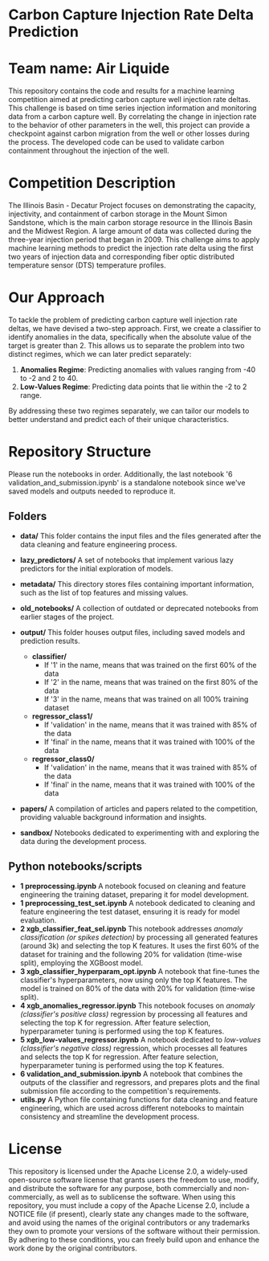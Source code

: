 # Carbon Capture Injection Rate Delta Prediction
# Team name: Air Liquide

This repository contains the code and results for a machine learning competition aimed at predicting carbon capture well injection rate deltas. This challenge is based on time series injection information and monitoring data from a carbon capture well. By correlating the change in injection rate to the behavior of other parameters in the well, this project can provide a checkpoint against carbon migration from the well or other losses during the process. The developed code can be used to validate carbon containment throughout the injection of the well.

# Competition Description
The Illinois Basin - Decatur Project focuses on demonstrating the capacity, injectivity, and containment of carbon storage in the Mount Simon Sandstone, which is the main carbon storage resource in the Illinois Basin and the Midwest Region. A large amount of data was collected during the three-year injection period that began in 2009. This challenge aims to apply machine learning methods to predict the injection rate delta using the first two years of injection data and corresponding fiber optic distributed temperature sensor (DTS) temperature profiles.

# Our Approach
To tackle the problem of predicting carbon capture well injection rate deltas, we have devised a two-step approach. First, we create a classifier to identify anomalies in the data, specifically when the absolute value of the target is greater than 2. This allows us to separate the problem into two distinct regimes, which we can later predict separately:

1. **Anomalies Regime**: Predicting anomalies with values ranging from -40 to -2 and 2 to 40.
2. **Low-Values Regime**: Predicting data points that lie within the -2 to 2 range.

By addressing these two regimes separately, we can tailor our models to better understand and predict each of their unique characteristics.

# Repository Structure
Please run the notebooks in order. Additionally, the last notebook '6 validation_and_submission.ipynb' is a standalone notebook since we've saved models and outputs needed to reproduce it.

## Folders
* **data/** This folder contains the input files and the files generated after the data cleaning and feature engineering process.
* **lazy_predictors/** A set of notebooks that implement various lazy predictors for the initial exploration of models.
* **metadata/** This directory stores files containing important information, such as the list of top features and missing values.
* **old_notebooks/** A collection of outdated or deprecated notebooks from earlier stages of the project.
* **output/** This folder houses output files, including saved models and prediction results.
  * **classifier/**
    * If '1' in the name, means that was trained on the first 60% of the data
    * If '2' in the name, means that was trained on the first 80% of the data
    * If '3' in the name, means that was trained on all 100% training dataset
  * **regressor_class1/**
    * If 'validation' in the name, means that it was trained with 85% of the data
    * If 'final' in the name, means that it was trained with 100% of the data
  * **regressor_class0/**
    * If 'validation' in the name, means that it was trained with 85% of the data
    * If 'final' in the name, means that it was trained with 100% of the data

* **papers/** A compilation of articles and papers related to the competition, providing valuable background information and insights.
* **sandbox/** Notebooks dedicated to experimenting with and exploring the data during the development process.

## Python notebooks/scripts
* **1 preprocessing.ipynb** A notebook focused on cleaning and feature engineering the training dataset, preparing it for model development.
* **1 preprocessing_test_set.ipynb** A notebook dedicated to cleaning and feature engineering the test dataset, ensuring it is ready for model evaluation.
* **2 xgb_classifier_feat_sel.ipynb** This notebook addresses *anomaly classification (or spikes detection)* by processing all generated features (around 3k) and selecting the top K features. It uses the first 60% of the dataset for training and the following 20% for validation (time-wise split), employing the XGBoost model.
* **3 xgb_classifier_hyperparam_opt.ipynb** A notebook that fine-tunes the classifier's hyperparameters, now using only the top K features. The model is trained on 80% of the data with 20% for validation (time-wise split).
* **4 xgb_anomalies_regressor.ipynb** This notebook focuses on *anomaly (classifier's positive class)* regression by processing all features and selecting the top K for regression. After feature selection, hyperparameter tuning is performed using the top K features.
* **5 xgb_low-values_regressor.ipynb** A notebook dedicated to *low-values (classifier's negative class)* regression, which processes all features and selects the top K for regression. After feature selection, hyperparameter tuning is performed using the top K features.
* **6 validation_and_submission.ipynb** A notebook that combines the outputs of the classifier and regressors, and prepares plots and the final submission file according to the competition's requirements.
* **utils.py** A Python file containing functions for data cleaning and feature engineering, which are used across different notebooks to maintain consistency and streamline the development process.

# License
This repository is licensed under the Apache License 2.0, a widely-used open-source software license that grants users the freedom to use, modify, and distribute the software for any purpose, both commercially and non-commercially, as well as to sublicense the software. When using this repository, you must include a copy of the Apache License 2.0, include a NOTICE file (if present), clearly state any changes made to the software, and avoid using the names of the original contributors or any trademarks they own to promote your versions of the software without their permission. By adhering to these conditions, you can freely build upon and enhance the work done by the original contributors.